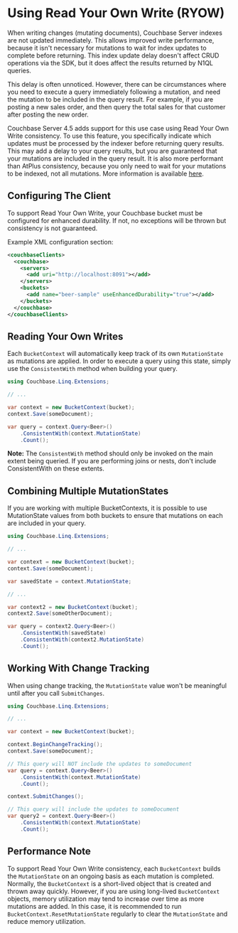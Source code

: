 Using Read Your Own Write (RYOW)
================================
When writing changes (mutating documents), Couchbase Server indexes are not updated immediately.  This allows improved write performance, because it isn't necessary for mutations to wait for index updates to complete before returning.  This index update delay doesn't affect CRUD operations via the SDK, but it does affect the results returned by N1QL queries.

This delay is often unnoticed.  However, there can be circumstances where you need to execute a query immediately following a mutation, and need the mutation to be included in the query result.  For example, if you are posting a new sales order, and then query the total sales for that customer after posting the new order.

Couchbase Server 4.5 adds support for this use case using Read Your Own Write consistency.  To use this feature, you specifically indicate which updates must be processed by the indexer before returning query results.  This may add a delay to your query results, but you are guaranteed that your mutations are included in the query result.  It is also more performant than AtPlus consistency, because you only need to wait for your mutations to be indexed, not all mutations.  More information is available [here](http://developer.couchbase.com/documentation/server/current/developer-guide/query-consistency.html).

## Configuring The Client
To support Read Your Own Write, your Couchbase bucket must be configured for enhanced durability.  If not, no exceptions will be thrown but consistency is not guaranteed.

Example XML configuration section:

```xml
<couchbaseClients>
  <couchbase>
    <servers>
      <add uri="http://localhost:8091"></add>
    </servers>
    <buckets>
      <add name="beer-sample" useEnhancedDurability="true"></add>
    </buckets>
  </couchbase>
</couchbaseClients>
```

## Reading Your Own Writes
Each `BucketContext` will automatically keep track of its own `MutationState` as mutations are applied.  In order to execute a query using this state, simply use the `ConsistentWith` method when building your query.

```csharp
using Couchbase.Linq.Extensions;

// ...

var context = new BucketContext(bucket);
context.Save(someDocument);

var query = context.Query<Beer>()
	.ConsistentWith(context.MutationState)
	.Count();
```

**Note:** The `ConsistentWith` method should only be invoked on the main extent being queried.  If you are performing joins or nests, don't include ConsistentWith on these extents.

## Combining Multiple MutationStates
If you are working with multiple BucketContexts, it is possible to use MutationState values from both buckets to ensure that mutations on each are included in your query.

```csharp
using Couchbase.Linq.Extensions;

// ...

var context = new BucketContext(bucket);
context.Save(someDocument);

var savedState = context.MutationState;

// ...

var context2 = new BucketContext(bucket);
context2.Save(someOtherDocument);

var query = context2.Query<Beer>()
	.ConsistentWith(savedState)
	.ConsistentWith(context2.MutationState)
	.Count();
```

## Working With Change Tracking
When using change tracking, the `MutationState` value won't be meaningful until after you call `SubmitChanges`.

```csharp
using Couchbase.Linq.Extensions;

// ...

var context = new BucketContext(bucket);

context.BeginChangeTracking();
context.Save(someDocument);

// This query will NOT include the updates to someDocument
var query = context.Query<Beer>()
	.ConsistentWith(context.MutationState)
	.Count();

context.SubmitChanges();

// This query will include the updates to someDocument
var query2 = context.Query<Beer>()
	.ConsistentWith(context.MutationState)
	.Count();
```

## Performance Note
To support Read Your Own Write consistency, each `BucketContext` builds the `MutationState` on an ongoing basis as each mutation is completed.  Normally, the `BucketContext` is a short-lived object that is created and thrown away quickly.  However, if you are using long-lived `BucketContext` objects, memory utilization may tend to increase over time as more mutations are added.  In this case, it is recommended to run `BucketContext.ResetMutationState` regularly to clear the `MutationState` and reduce memory utilization.
